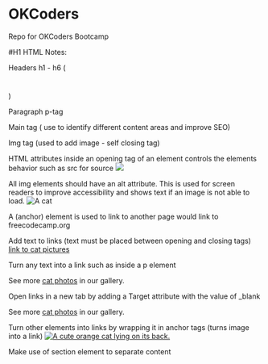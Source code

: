 # OKCoders
Repo for OKCoders Bootcamp

#H1 HTML Notes:

Headers h1 - h6 
(<h1> </h1>)

Paragraph p-tag  
<p> </p> 

Main tag ( use to identify different content areas and improve SEO) 
<main> </main> 

Img tag (used to add image - self closing tag) 
<img> 

HTML attributes inside an opening tag of an element controls the elements behavior such as src for source
<img src='https://cdn.freecodecamp.org/curriculum/cat-photo-app/relaxing-cat.jpg'> 

All img elements should have an alt attribute. This is used for screen readers to improve accessibility and shows text if an image is not able to load. 
 <img src='https://cdn.freecodecamp.org/curriculum/cat-photo-app/relaxing-cat.jpg' alt='A cat'> 

A (anchor) element is used to link to another page 
<a href='https://freecodecamp.org'></a> would link to freecodecamp.org

Add text to links (text must be placed between opening and closing tags) 
<a href="https://freecatphotoapp.com">link to cat pictures</a> 

Turn any text into a link such as inside a p element
<p>See more <a href="https://freecatphotoapp.com">cat photos</a> in our gallery.</p> 

Open links in a new tab by adding a Target attribute with the value of _blank
<p>See more <a href="https://freecatphotoapp.com" target="_blank">cat photos</a> in our gallery.</p> 

Turn other elements into links by wrapping it in anchor tags (turns image into a link)
<a href="https://freecatphotoapp.com"> <img src="https://cdn.freecodecamp.org/curriculum/cat-photo-app/relaxing-cat.jpg" alt="A cute orange cat lying on its back."></a> 

Make use of section element to separate content
<section> </section> 

